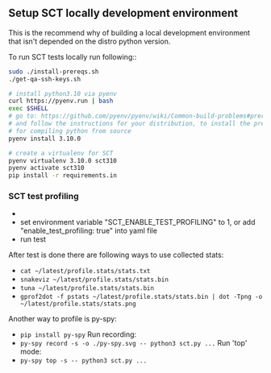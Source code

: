 ## Setup SCT locally development environment

This is the recommend why of building a local development environment
that isn't depended on the distro python version.

To run SCT tests locally run following::

```bash
sudo ./install-prereqs.sh
./get-qa-ssh-keys.sh

# install python3.10 via pyenv
curl https://pyenv.run | bash
exec $SHELL
# go to: https://github.com/pyenv/pyenv/wiki/Common-build-problems#prerequisites
# and follow the instructions for your distribution, to install the prerequisites
# for compiling python from source
pyenv install 3.10.0

# create a virtualenv for SCT
pyenv virtualenv 3.10.0 sct310
pyenv activate sct310
pip install -r requirements.in
```

### SCT test profiling
-
- set environment variable "SCT_ENABLE_TEST_PROFILING" to 1, or add "enable_test_profiling: true" into yaml file
- run test

After test is done there are following ways to use collected stats:
- `cat ~/latest/profile.stats/stats.txt`
- `snakeviz ~/latest/profile.stats/stats.bin`
- `tuna ~/latest/profile.stats/stats.bin`
- `gprof2dot -f pstats ~/latest/profile.stats/stats.bin | dot -Tpng -o ~/latest/profile.stats/stats.png`

Another way to profile is py-spy:
- `pip install py-spy`
Run recording:
- `py-spy record -s -o ./py-spy.svg -- python3 sct.py ...`
Run 'top' mode:
- `py-spy top -s -- python3 sct.py ...`
